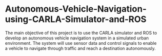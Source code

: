 # Autonomous-Vehicle-Navigation-using-CARLA-Simulator-and-ROS
The main objective of this project is to use the CARLA simulator and ROS to develop an autonomous vehicle navigation system in a simulated urban environment. The system will use sensor data and control signals to enable a vehicle to navigate through traffic and reach a destination autonomously.
